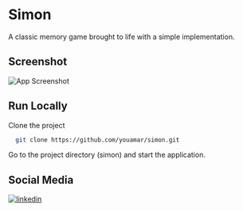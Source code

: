 # Simon
A classic memory game brought to life with a simple implementation.
## Screenshot
![App Screenshot](https://i.ibb.co/h94vg1n/10.png)
## Run Locally
Clone the project
```bash
  git clone https://github.com/youamar/simon.git
```
Go to the project directory (simon) and start the application.
## Social Media
[![linkedin](https://img.shields.io/badge/linkedin-0A66C2?style=for-the-badge&logo=linkedin&logoColor=white)](https://be.linkedin.com/in/yahya-ouamar)
